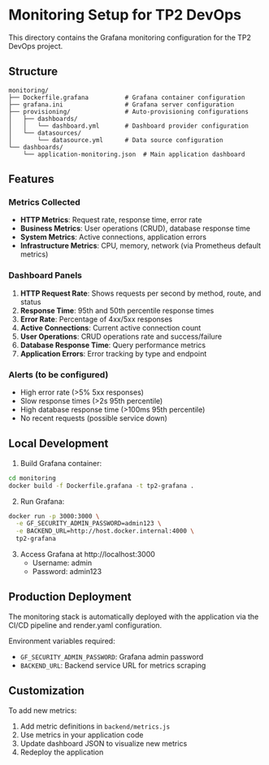 # Monitoring Setup for TP2 DevOps

This directory contains the Grafana monitoring configuration for the TP2 DevOps project.

## Structure

```
monitoring/
├── Dockerfile.grafana          # Grafana container configuration
├── grafana.ini                 # Grafana server configuration
├── provisioning/               # Auto-provisioning configurations
│   ├── dashboards/
│   │   └── dashboard.yml       # Dashboard provider configuration
│   └── datasources/
│       └── datasource.yml      # Data source configuration
└── dashboards/
    └── application-monitoring.json  # Main application dashboard
```

## Features

### Metrics Collected
- **HTTP Metrics**: Request rate, response time, error rate
- **Business Metrics**: User operations (CRUD), database response time
- **System Metrics**: Active connections, application errors
- **Infrastructure Metrics**: CPU, memory, network (via Prometheus default metrics)

### Dashboard Panels
1. **HTTP Request Rate**: Shows requests per second by method, route, and status
2. **Response Time**: 95th and 50th percentile response times
3. **Error Rate**: Percentage of 4xx/5xx responses
4. **Active Connections**: Current active connection count
5. **User Operations**: CRUD operations rate and success/failure
6. **Database Response Time**: Query performance metrics
7. **Application Errors**: Error tracking by type and endpoint

### Alerts (to be configured)
- High error rate (>5% 5xx responses)
- Slow response times (>2s 95th percentile)
- High database response time (>100ms 95th percentile)
- No recent requests (possible service down)

## Local Development

1. Build Grafana container:
```bash
cd monitoring
docker build -f Dockerfile.grafana -t tp2-grafana .
```

2. Run Grafana:
```bash
docker run -p 3000:3000 \
  -e GF_SECURITY_ADMIN_PASSWORD=admin123 \
  -e BACKEND_URL=http://host.docker.internal:4000 \
  tp2-grafana
```

3. Access Grafana at http://localhost:3000
   - Username: admin
   - Password: admin123

## Production Deployment

The monitoring stack is automatically deployed with the application via the CI/CD pipeline and render.yaml configuration.

Environment variables required:
- `GF_SECURITY_ADMIN_PASSWORD`: Grafana admin password
- `BACKEND_URL`: Backend service URL for metrics scraping

## Customization

To add new metrics:
1. Add metric definitions in `backend/metrics.js`
2. Use metrics in your application code
3. Update dashboard JSON to visualize new metrics
4. Redeploy the application